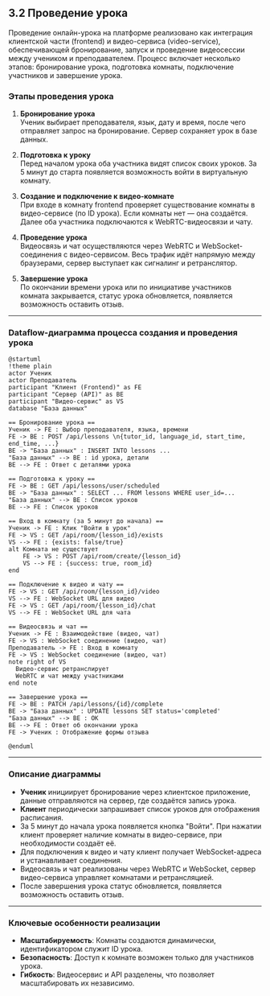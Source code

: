 ## 3.2 Проведение урока

Проведение онлайн-урока на платформе реализовано как интеграция клиентской части (frontend) и видео-сервиса (video-service), обеспечивающей бронирование, запуск и проведение видеосессии между учеником и преподавателем. Процесс включает несколько этапов: бронирование урока, подготовка комнаты, подключение участников и завершение урока.

### Этапы проведения урока

1. **Бронирование урока**  
   Ученик выбирает преподавателя, язык, дату и время, после чего отправляет запрос на бронирование. Сервер сохраняет урок в базе данных.

2. **Подготовка к уроку**  
   Перед началом урока оба участника видят список своих уроков. За 5 минут до старта появляется возможность войти в виртуальную комнату.

3. **Создание и подключение к видео-комнате**  
   При входе в комнату frontend проверяет существование комнаты в видео-сервисе (по ID урока). Если комнаты нет — она создаётся. Далее оба участника подключаются к WebRTC-видеосвязи и чату.

4. **Проведение урока**  
   Видеосвязь и чат осуществляются через WebRTC и WebSocket-соединения с видео-сервисом. Весь трафик идёт напрямую между браузерами, сервер выступает как сигналинг и ретранслятор.

5. **Завершение урока**  
   По окончании времени урока или по инициативе участников комната закрывается, статус урока обновляется, появляется возможность оставить отзыв.

---

### Dataflow-диаграмма процесса создания и проведения урока

```plantuml
@startuml
!theme plain
actor Ученик
actor Преподаватель
participant "Клиент (Frontend)" as FE
participant "Сервер (API)" as BE
participant "Видео-сервис" as VS
database "База данных"

== Бронирование урока ==
Ученик -> FE : Выбор преподавателя, языка, времени
FE -> BE : POST /api/lessons \n{tutor_id, language_id, start_time, end_time, ...}
BE -> "База данных" : INSERT INTO lessons ...
"База данных" --> BE : id урока, детали
BE --> FE : Ответ с деталями урока

== Подготовка к уроку ==
FE -> BE : GET /api/lessons/user/scheduled
BE -> "База данных" : SELECT ... FROM lessons WHERE user_id=...
"База данных" --> BE : Список уроков
BE --> FE : Список уроков

== Вход в комнату (за 5 минут до начала) ==
Ученик -> FE : Клик "Войти в урок"
FE -> VS : GET /api/room/{lesson_id}/exists
VS --> FE : {exists: false/true}
alt Комната не существует
    FE -> VS : POST /api/room/create/{lesson_id}
    VS --> FE : {success: true, room_id}
end

== Подключение к видео и чату ==
FE -> VS : GET /api/room/{lesson_id}/video
VS --> FE : WebSocket URL для видео
FE -> VS : GET /api/room/{lesson_id}/chat
VS --> FE : WebSocket URL для чата

== Видеосвязь и чат ==
Ученик -> FE : Взаимодействие (видео, чат)
FE -> VS : WebSocket соединение (видео, чат)
Преподаватель -> FE : Вход в комнату
FE -> VS : WebSocket соединение (видео, чат)
note right of VS
  Видео-сервис ретранслирует
  WebRTC и чат между участниками
end note

== Завершение урока ==
FE -> BE : PATCH /api/lessons/{id}/complete
BE -> "База данных" : UPDATE lessons SET status='completed'
"База данных" --> BE : OK
BE --> FE : Ответ об окончании урока
FE -> Ученик : Отображение формы отзыва

@enduml
```

---

### Описание диаграммы

- **Ученик** инициирует бронирование через клиентское приложение, данные отправляются на сервер, где создаётся запись урока.
- **Клиент** периодически запрашивает список уроков для отображения расписания.
- За 5 минут до начала урока появляется кнопка "Войти". При нажатии клиент проверяет наличие комнаты в видео-сервисе, при необходимости создаёт её.
- Для подключения к видео и чату клиент получает WebSocket-адреса и устанавливает соединения.
- Видеосвязь и чат реализованы через WebRTC и WebSocket, сервер видео-сервиса управляет комнатами и ретрансляцией.
- После завершения урока статус обновляется, появляется возможность оставить отзыв.

---

### Ключевые особенности реализации

- **Масштабируемость**: Комнаты создаются динамически, идентификатором служит ID урока.
- **Безопасность**: Доступ к комнате возможен только для участников урока.
- **Гибкость**: Видеосервис и API разделены, что позволяет масштабировать их независимо. 